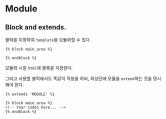 # Module

## Block and extends.

블럭을 지정하여 `template`을 모듈화할 수 있다.

```django
{% block main_area %}

{% endblock %}
```

모듈화 시킬 `html`에 블록을 지정한다.

그리고 사용할 블럭에서도 똑같이 적용을 하되, 최상단에 모듈을 `extend`하는 것을 명시해야 한다.

```django
{% extends 'MODULE' %}

{% block main_area %}
<!-- Your codes here... -->
{% endblock %}
```
